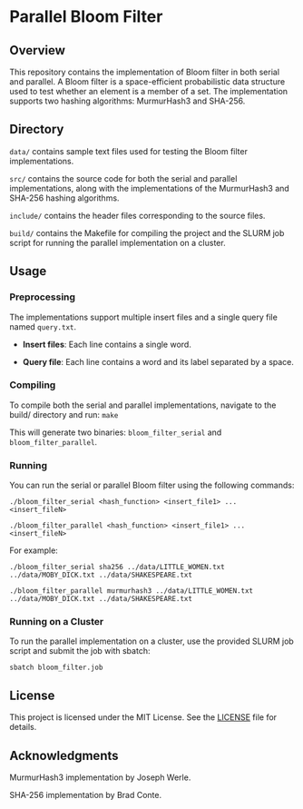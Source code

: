 # Parallel Bloom Filter

## Overview

This repository contains the implementation of Bloom filter in both serial and parallel. A Bloom filter is a space-efficient probabilistic data structure used to test whether an element is a member of a set. The implementation supports two hashing algorithms: MurmurHash3 and SHA-256.

## Directory

```data/``` contains sample text files used for testing the Bloom filter implementations.



```src/``` contains the source code for both the serial and parallel implementations, along with the implementations of the MurmurHash3 and SHA-256 hashing algorithms.

```include/``` contains the header files corresponding to the source files.

```build/``` contains the Makefile for compiling the project and the SLURM job script for running the parallel implementation on a cluster.

## Usage

### Preprocessing

The implementations support multiple insert files and a single query file named ```query.txt```.

* **Insert files**: Each line contains a single word.

* **Query file**: Each line contains a word and its label separated by a space.

### Compiling

To compile both the serial and parallel implementations, navigate to the build/ directory and run: ```make```

This will generate two binaries: ```bloom_filter_serial``` and ```bloom_filter_parallel```.

### Running

You can run the serial or parallel Bloom filter using the following commands:

```
./bloom_filter_serial <hash_function> <insert_file1> ... <insert_fileN>

./bloom_filter_parallel <hash_function> <insert_file1> ... <insert_fileN>
```

For example:

```
./bloom_filter_serial sha256 ../data/LITTLE_WOMEN.txt ../data/MOBY_DICK.txt ../data/SHAKESPEARE.txt

./bloom_filter_parallel murmurhash3 ../data/LITTLE_WOMEN.txt ../data/MOBY_DICK.txt ../data/SHAKESPEARE.txt
```

### Running on a Cluster

To run the parallel implementation on a cluster, use the provided SLURM job script and submit the job with sbatch:

```
sbatch bloom_filter.job
```

## License

This project is licensed under the MIT License. See the [LICENSE](LICENSE) file for details.

## Acknowledgments

MurmurHash3 implementation by Joseph Werle.

SHA-256 implementation by Brad Conte.
